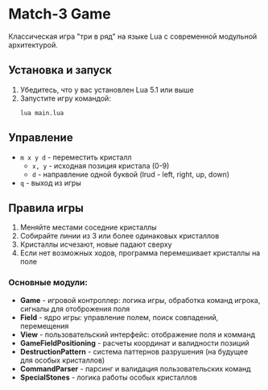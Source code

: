 # Match-3 Game

Классическая игра "три в ряд" на языке Lua с современной модульной архитектурой.

## Установка и запуск

1. Убедитесь, что у вас установлен Lua 5.1 или выше
2. Запустите игру командой:
   ```
   lua main.lua
   ```

## Управление

- `m x y d` - переместить кристалл
  - `x, y` - исходная позиция кристала (0-9)
  - `d` - направление одной буквой (lrud - left, right, up, down)
- `q` - выход из игры

## Правила игры

1. Меняйте местами соседние кристаллы
2. Собирайте линии из 3 или более одинаковых кристаллов
3. Кристаллы исчезают, новые падают сверху
4. Если нет возможных ходов, программа перемешивает кристаллы на поле

### Основные модули:

- **Game** - игровой контроллер: логика игры, обработка команд игрока, сигналы для отоброжения поля
- **Field** - ядро игры: управление полем, поиск совпадений, перемещения
- **View** - пользовательский интерфейс: отображение поля и комманд
- **GameFieldPositioning** - расчеты координат и валидности позиций
- **DestructionPattern** - система паттернов разрушения (на будущее для особых кристаллов)
- **CommandParser** - парсинг и валидация пользовательских команд
- **SpecialStones** - логика работы особых кристаллов
